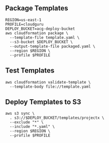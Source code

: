 
## Package Templates
```shell
REGION=us-east-1
PROFILE=cloudguru
DEPLOY_BUCKET=acg-deploy-bucket
aws cloudformation package \
  --template-file template.yaml \
  --s3-bucket $DEPLOY_BUCKET \
  --output-template-file packaged.yaml \
  --region $REGION \
  --profile $PROFILE
```

## Test Templates
```shell
aws cloudformation validate-template \
  --template-body file://template.yaml
```

## Deploy Templates to S3
```shell
aws s3 sync \
  . s3://$DEPLOY_BUCKET/templates/projectx \
  --exclude "*" \
  --include "*.yaml" \
  --region $REGION \
  --profile $PROFILE
```
